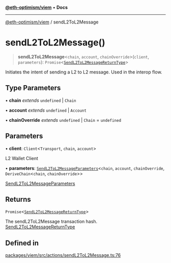 [**@eth-optimism/viem**](../README.md) • **Docs**

***

[@eth-optimism/viem](../README.md) / sendL2ToL2Message

# sendL2ToL2Message()

> **sendL2ToL2Message**\<`chain`, `account`, `chainOverride`\>(`client`, `parameters`): `Promise`\<[`SendL2ToL2MessageReturnType`](../type-aliases/SendL2ToL2MessageReturnType.md)\>

Initiates the intent of sending a L2 to L2 message. Used in the interop flow.

## Type Parameters

• **chain** *extends* `undefined` \| `Chain`

• **account** *extends* `undefined` \| `Account`

• **chainOverride** *extends* `undefined` \| `Chain` = `undefined`

## Parameters

• **client**: `Client`\<`Transport`, `chain`, `account`\>

L2 Wallet Client

• **parameters**: [`SendL2ToL2MessageParameters`](../type-aliases/SendL2ToL2MessageParameters.md)\<`chain`, `account`, `chainOverride`, `DeriveChain`\<`chain`, `chainOverride`\>\>

[SendL2ToL2MessageParameters](../type-aliases/SendL2ToL2MessageParameters.md)

## Returns

`Promise`\<[`SendL2ToL2MessageReturnType`](../type-aliases/SendL2ToL2MessageReturnType.md)\>

The sendL2ToL2Message transaction hash. [SendL2ToL2MessageReturnType](../type-aliases/SendL2ToL2MessageReturnType.md)

## Defined in

[packages/viem/src/actions/sendL2ToL2Message.ts:76](https://github.com/ethereum-optimism/ecosystem/blob/1d855f26d1024617b154d28d909dbc33a421f5de/packages/viem/src/actions/sendL2ToL2Message.ts#L76)
